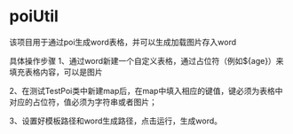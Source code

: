 # poiUtil
该项目用于通过poi生成word表格，并可以生成加载图片存入word

具体操作步骤
1、通过word新建一个自定义表格，通过占位符（例如${age}）来填充表格内容，可以是图片

2、在测试TestPoi类中新建map后，在map中填入相应的键值，键必须为表格中对应的占位符，值必须为字符串或者图片；

3、设置好模板路径和word生成路径，点击运行，生成word。




